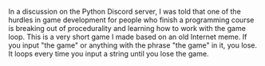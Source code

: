 In a discussion on the Python Discord server, I was told that one of the hurdles in game development for people who finish a programming course is breaking out of procedurality and learning how to work with the game loop. This is a very short game I made based on an old Internet meme. 
If you input "the game" or anything with the phrase "the game" in it, you lose. It loops every time you input a string until you lose the game.

